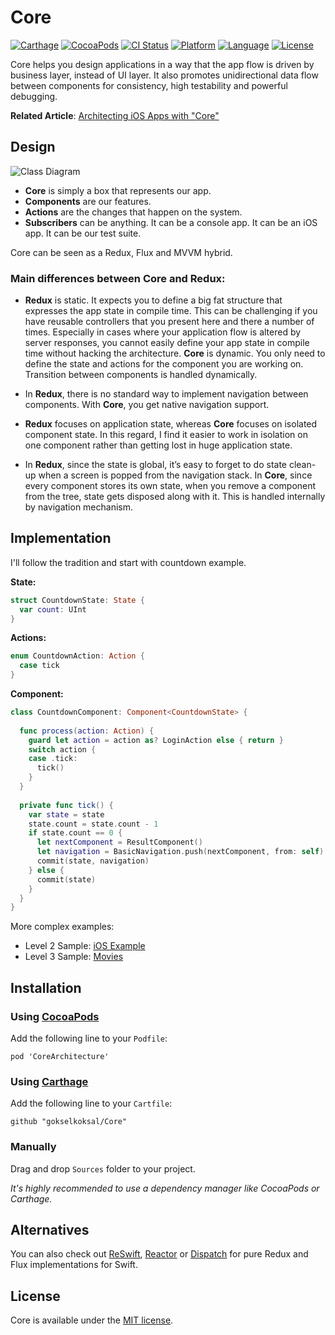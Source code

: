 # Core

[![Carthage](https://img.shields.io/badge/Carthage-compatible-4BC51D.svg?style=flat)](https://github.com/Carthage/Carthage)
[![CocoaPods](https://img.shields.io/cocoapods/v/CoreArchitecture.svg?style=flat)](http://cocoapods.org/pods/CoreArchitecture)
[![CI Status](http://img.shields.io/travis/gokselkoksal/Core.svg?style=flat)](https://travis-ci.org/gokselkoksal/Core)
[![Platform](https://img.shields.io/cocoapods/p/CoreArchitecture.svg?style=flat)](http://cocoadocs.org/docsets/CoreArchitecture)
[![Language](https://img.shields.io/badge/swift-3.1-orange.svg)](http://swift.org)
[![License](https://img.shields.io/badge/license-MIT-lightgrey.svg)](https://github.com/gokselkoksal/Lightning/blob/master/LICENSE.txt)

Core helps you design applications in a way that the app flow is driven by business layer, instead of UI layer. It also promotes unidirectional data flow between components for consistency, high testability and powerful debugging.

**Related Article**: [Architecting iOS Apps with "Core"](https://medium.com/@gokselkoksal/architecting-ios-apps-with-core-a7d769196b0a)

## Design

![Class Diagram](https://github.com/gokselkoksal/Core/blob/master/Core-Diagram.png)

- **Core** is simply a box that represents our app.
- **Components** are our features.
- **Actions** are the changes that happen on the system.
- **Subscribers** can be anything. It can be a console app. It can be an iOS app. It can be our test suite.

Core can be seen as a Redux, Flux and MVVM hybrid.

### Main differences between Core and Redux:

- **Redux** is static. It expects you to define a big fat structure that expresses the app state in compile time. This can be challenging if you have reusable controllers that you present here and there a number of times. Especially in cases where your application flow is altered by server responses, you cannot easily define your app state in compile time without hacking the architecture. **Core** is dynamic. You only need to define the state and actions for the component you are working on. Transition between components is handled dynamically.

- In **Redux**, there is no standard way to implement navigation between components. With **Core**, you get native navigation support.

- **Redux** focuses on application state, whereas **Core** focuses on isolated component state. In this regard, I find it easier to work in isolation on one component rather than getting lost in huge application state.

- In **Redux**, since the state is global, it’s easy to forget to do state clean-up when a screen is popped from the navigation stack. In **Core**, since every component stores its own state, when you remove a component from the tree, state gets disposed along with it. This is handled internally by navigation mechanism.

## Implementation

I'll follow the tradition and start with countdown example.

**State:**

```swift
struct CountdownState: State {
  var count: UInt
}
```

**Actions:**

```swift
enum CountdownAction: Action {
  case tick
}
```

**Component:**

```swift
class CountdownComponent: Component<CountdownState> {
  
  func process(action: Action) {
    guard let action = action as? LoginAction else { return }
    switch action {
    case .tick:
      tick()
    }
  }
  
  private func tick() {
    var state = state 
    state.count = state.count - 1
    if state.count == 0 {
      let nextComponent = ResultComponent()
      let navigation = BasicNavigation.push(nextComponent, from: self)
      commit(state, navigation)
    } else {
      commit(state)
    }
  }
}
```
More complex examples:
- Level 2 Sample: [iOS Example](https://github.com/gokselkoksal/Core/tree/master/iOS%20Example)
- Level 3 Sample: [Movies](https://github.com/gokselkoksal/Movies/tree/core)

## Installation

### Using [CocoaPods](https://github.com/CocoaPods/CocoaPods)
Add the following line to your `Podfile`:
```
pod 'CoreArchitecture'
```

### Using [Carthage](https://github.com/Carthage/Carthage)
Add the following line to your `Cartfile`:
```
github "gokselkoksal/Core"
```

### Manually
Drag and drop `Sources` folder to your project. 

*It's highly recommended to use a dependency manager like CocoaPods or Carthage.*

## Alternatives
You can also check out [ReSwift](https://github.com/ReSwift/ReSwift), [Reactor](https://github.com/ReactorSwift/Reactor) or [Dispatch](https://github.com/alexdrone/Dispatch) for pure Redux and Flux implementations for Swift.

## License
Core is available under the [MIT license](https://github.com/gokselkoksal/Core/blob/master/LICENSE.txt).
